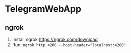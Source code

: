 # TelegramWebApp

## ngrok

1. Install ngrok https://ngrok.com/download
2. Run: `ngrok http 4200 --host-header="localhost:4200"`